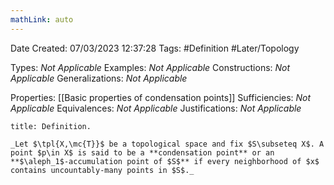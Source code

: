 ```yaml
---
mathLink: auto
---
```


<div class="topSpace"></div>

Date Created: 07/03/2023 12:37:28
Tags: #Definition #Later/Topology

Types: _Not Applicable_
Examples: _Not Applicable_
Constructions: _Not Applicable_
Generalizations: _Not Applicable_

Properties: [[Basic properties of condensation points]]
Sufficiencies: _Not Applicable_
Equivalences: _Not Applicable_
Justifications: _Not Applicable_

``` ad-Definition
title: Definition.

_Let $\tpl{X,\mc{T}}$ be a topological space and fix $S\subseteq X$. A point $p\in X$ is said to be a **condensation point** or an **$\aleph_1$-accumulation point of $S$** if every neighborhood of $x$ contains uncountably-many points in $S$._

```
